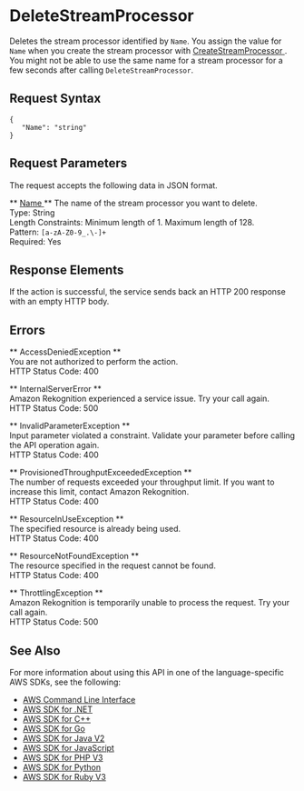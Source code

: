 # DeleteStreamProcessor<a name="API_DeleteStreamProcessor"></a>

Deletes the stream processor identified by `Name`\. You assign the value for `Name` when you create the stream processor with [ CreateStreamProcessor ](API_CreateStreamProcessor.md)\. You might not be able to use the same name for a stream processor for a few seconds after calling `DeleteStreamProcessor`\.

## Request Syntax<a name="API_DeleteStreamProcessor_RequestSyntax"></a>

```
{
   "Name": "string"
}
```

## Request Parameters<a name="API_DeleteStreamProcessor_RequestParameters"></a>

The request accepts the following data in JSON format\.

 ** [ Name ](#API_DeleteStreamProcessor_RequestSyntax) **   <a name="rekognition-DeleteStreamProcessor-request-Name"></a>
The name of the stream processor you want to delete\.  
Type: String  
Length Constraints: Minimum length of 1\. Maximum length of 128\.  
Pattern: `[a-zA-Z0-9_.\-]+`   
Required: Yes

## Response Elements<a name="API_DeleteStreamProcessor_ResponseElements"></a>

If the action is successful, the service sends back an HTTP 200 response with an empty HTTP body\.

## Errors<a name="API_DeleteStreamProcessor_Errors"></a>

 ** AccessDeniedException **   
You are not authorized to perform the action\.  
HTTP Status Code: 400

 ** InternalServerError **   
Amazon Rekognition experienced a service issue\. Try your call again\.  
HTTP Status Code: 500

 ** InvalidParameterException **   
Input parameter violated a constraint\. Validate your parameter before calling the API operation again\.  
HTTP Status Code: 400

 ** ProvisionedThroughputExceededException **   
The number of requests exceeded your throughput limit\. If you want to increase this limit, contact Amazon Rekognition\.  
HTTP Status Code: 400

 ** ResourceInUseException **   
The specified resource is already being used\.  
HTTP Status Code: 400

 ** ResourceNotFoundException **   
The resource specified in the request cannot be found\.  
HTTP Status Code: 400

 ** ThrottlingException **   
Amazon Rekognition is temporarily unable to process the request\. Try your call again\.  
HTTP Status Code: 500

## See Also<a name="API_DeleteStreamProcessor_SeeAlso"></a>

For more information about using this API in one of the language\-specific AWS SDKs, see the following:
+  [ AWS Command Line Interface](https://docs.aws.amazon.com/goto/aws-cli/rekognition-2016-06-27/DeleteStreamProcessor) 
+  [ AWS SDK for \.NET](https://docs.aws.amazon.com/goto/DotNetSDKV3/rekognition-2016-06-27/DeleteStreamProcessor) 
+  [ AWS SDK for C\+\+](https://docs.aws.amazon.com/goto/SdkForCpp/rekognition-2016-06-27/DeleteStreamProcessor) 
+  [ AWS SDK for Go](https://docs.aws.amazon.com/goto/SdkForGoV1/rekognition-2016-06-27/DeleteStreamProcessor) 
+  [ AWS SDK for Java V2](https://docs.aws.amazon.com/goto/SdkForJavaV2/rekognition-2016-06-27/DeleteStreamProcessor) 
+  [ AWS SDK for JavaScript](https://docs.aws.amazon.com/goto/AWSJavaScriptSDK/rekognition-2016-06-27/DeleteStreamProcessor) 
+  [ AWS SDK for PHP V3](https://docs.aws.amazon.com/goto/SdkForPHPV3/rekognition-2016-06-27/DeleteStreamProcessor) 
+  [ AWS SDK for Python](https://docs.aws.amazon.com/goto/boto3/rekognition-2016-06-27/DeleteStreamProcessor) 
+  [ AWS SDK for Ruby V3](https://docs.aws.amazon.com/goto/SdkForRubyV3/rekognition-2016-06-27/DeleteStreamProcessor) 